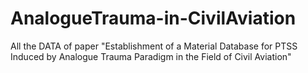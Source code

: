 # AnalogueTrauma-in-CivilAviation
All the DATA of paper "Establishment of a Material Database for PTSS Induced by Analogue Trauma Paradigm in the Field of Civil Aviation"
